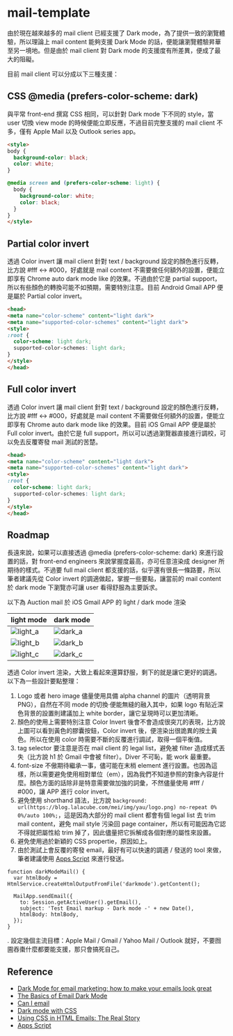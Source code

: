 # mail-template

由於現在越來越多的 mail client 已經支援了 Dark mode，為了提供一致的瀏覽體驗，所以理論上 mail content 能夠支援 Dark Mode 的話，便能讓瀏覽體驗昇華至另一境地。但是由於 mail client 對 Dark mode 的支援度有所差異，便成了最大的阻礙。

目前 mail client 可以分成以下三種支援：

## CSS @media (prefers-color-scheme: dark)

與平常 front-end 撰寫 CSS 相同，可以針對 Dark mode 下不同的 style，當 user 切換 view mode 的時候便能立即反應，不過目前完整支援的 mail client 不多，僅有 Apple Mail 以及 Outlook series app。

```html
<style>
body {
  background-color: black;
  color: white;
}

@media screen and (prefers-color-scheme: light) {
  body {
    background-color: white;
    color: black;
  }
}
</style>
```

## Partial color invert
透過 Color invert 讓 mail client 針對 text / background 設定的顏色進行反轉，比方說 #fff <-> #000，好處就是 mail content 不需要做任何額外的設置，便能立即享有 Chrome auto dark mode like 的效果。不過由於它是 partial support，所以有些顏色的轉換可能不如預期，需要特別注意。目前 Android Gmail APP 便是屬於 Partial color invert。

```html
<head>
<meta name="color-scheme" content="light dark">
<meta name="supported-color-schemes" content="light dark">
<style>
:root {
  color-scheme: light dark;
  supported-color-schemes: light dark;
}
</style>
</head>
```


## Full color invert
透過 Color invert 讓 mail client 針對 text / background 設定的顏色進行反轉，比方說 #fff <-> #000，好處就是 mail content 不需要做任何額外的設置，便能立即享有 Chrome auto dark mode like 的效果。目前 iOS Gmail APP 便是屬於 Full color invert。由於它是 full support，所以可以透過瀏覽器直接進行調校，可以免去反覆寄發 mail 測試的苦楚。

```html
<head>
<meta name="color-scheme" content="light dark">
<meta name="supported-color-schemes" content="light dark">
<style>
:root {
  color-scheme: light dark;
  supported-color-schemes: light dark;
}
</style>
</head>
```

## Roadmap
長遠來說，如果可以直接透過 @media (prefers-color-scheme: dark) 來進行設置的話，對 front-end engineers 來說掌握度最高，亦可任意渲染成 designer 所期待的樣式。不過要 full mail client 都支援的話，似乎還有很長一條路要，所以筆者建議先從 Color invert 的調適做起，掌握一些要點，讓當前的 mail content 於 dark mode 下瀏覽亦可讓 user 看得舒服為主要訴求。

以下為 Auction mail 於 iOS Gmail APP 的 light / dark mode 渲染

| light mode | dark mode | 
| --- | --- |
|![light_a](https://user-images.githubusercontent.com/10822546/148893295-33747f45-163a-49ba-a03e-d7f067499e21.PNG) | ![dark_a](https://user-images.githubusercontent.com/10822546/148893306-8a9fb8b2-38f1-4880-9bbf-bfbe3a3ba406.PNG)|
|![light_b](https://user-images.githubusercontent.com/10822546/148893364-e15c5af4-9237-4209-a960-6918ffce7f9a.PNG)|![dark_b](https://user-images.githubusercontent.com/10822546/148893380-89e08930-e3e6-4a61-afb8-63bc9fb2f90c.PNG) |
|![light_c](https://user-images.githubusercontent.com/10822546/148893513-3cd52f3e-b926-423a-a14b-7e6cf82f30a9.PNG) | ![dark_c](https://user-images.githubusercontent.com/10822546/148893524-f9fe6d75-2252-4167-a496-9e3433905899.PNG)|

透過 Color invert 渲染，大致上看起來還算舒服，剩下的就是讓它更好的調適。以下為一些設計要點整理：

1. Logo 或者 hero image 儘量使用具備 alpha channel 的圖片（透明背景 PNG），自然在不同 mode 的切換·便能無縫的融入其中，如果 logo 有貼近深色背景的設置則建議加上 white border，讓它呈現時可以更加清晰。
2. 顏色的使用上需要特別注意 Color Invert 後會不會造成很突兀的表現，比方說上圖可以看到黃色的膠囊按鈕，Color invert 後，便渲染出很詭異的按土黃色。所以在使用 color 時需要不斷的反覆進行調試，取得一個平衡值。
3. tag selector 要注意是否在 mail client 的 legal list，避免被 filter 造成樣式丟失（比方說 h1 於 Gmail 中會被 filter）。Diver 不可恥，能 work 最重要。
4. font-size 不傲期待繼承一事，儘可能在末梢 element 進行設置。也因為這樣，所以需要避免使用相對單位（em），因為我們不知道參照的對象內容是什麼。顏色方面的話除非是特意需要做加強的詞彙，不然儘量使用 #fff / #000，讓 APP 進行 color invert。
5. 避免使用 shorthand 語法，比方說 `background: url(https://blog.lalacube.com/mei/img/yau/logo.png) no-repeat 0% 0%/auto 100%;`，這是因為大部分的 mail client 都會有個 legal list 去 trim mail content，避免 mail style 污染回 page container，所以有可能因為它認不得就把屬性給 trim 掉了，因此儘量把它拆解成各個對應的屬性來設置。
6. 避免使用過於新穎的 CSS propertie，原因如上。
7. 由於測試上會反覆的寄發 email，最好有可以快速的調適 / 發送的 tool 來做，筆者建議使用 [Apps Script](https://script.google.com/home) 來進行發送。
```
function darkModeMail() {
  var htmlBody = HtmlService.createHtmlOutputFromFile('darkmode').getContent();

  MailApp.sendEmail({
    to: Session.getActiveUser().getEmail(),
    subject: 'Test Email markup - Dark mode -' + new Date(),
    htmlBody: htmlBody,
  });
}
```
. 設定幾個主流目標：Apple Mail / Gmail / Yahoo Mail / Outlook 就好，不要囫圇吞棗什麼都要能支援，那只會搞死自己。

## Reference
- [Dark Mode for email marketing: how to make your emails look great](https://www.simpleviewinc.com/blog/stories/post/dark-mode-for-email-marketing-how-to-make-your-emails-look-great/)
- [The Basics of Email Dark Mode](https://www.mailgun.com/blog/email-dark-mode/)
- [Can I email](https://www.caniemail.com/search/?s=dark%20mode)
- [Dark mode with CSS](https://css-tricks.com/dark-modes-with-css/)
- [Using CSS in HTML Emails: The Real Story](https://css-tricks.com/using-css-in-html-emails-the-real-story/)
- [Apps Script](https://script.google.com/home)
